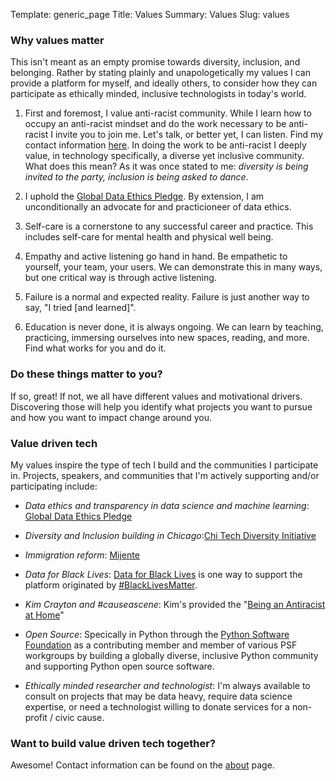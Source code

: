 Template: generic_page
Title: Values
Summary: Values 
Slug: values

### Why values matter

This isn't meant as an empty promise towards diversity, inclusion, and belonging. Rather by stating plainly and unapologetically my values I can provide a platform for myself, and ideally others, to consider how they can participate as ethically minded, inclusive technologists in today's world. 

1. First and foremost, I value anti-racist community. While I learn how to occupy an anti-racist mindset and do the work necessary to be anti-racist I invite you to join me. Let's talk, or better yet, I can listen. Find my contact information [here](/about.html#contact). In doing the work to be anti-racist I deeply value, in technology specifically, a diverse yet inclusive community. What does this mean? As it was once stated to me: _diversity is being invited to the party, inclusion is being asked to dance_. 

2. I uphold the [Global Data Ethics Pledge](https://github.com/Data4Democracy/ethics-resources#global-data-ethics-pledge-gdep). By extension, I am unconditionally an advocate for and practicioneer of data ethics.

3. Self-care is a cornerstone to any successful career and practice. This includes self-care for mental health and physical well being.

4. Empathy and active listening go hand in hand. Be empathetic to yourself, your team, your users. We can demonstrate this in many ways, but one critical way is through active listening.

5. Failure is a normal and expected reality. Failure is just another way to say, "I tried [and learned]".

6. Education is never done, it is always ongoing. We can learn by teaching, practicing, immersing ourselves into new spaces, reading, and more. Find what works for you and do it.

### Do these things matter to you?

If so, great! If not, we all have different values and motivational drivers. Discovering those will help you identify what projects you want to pursue and how you want to impact change around you.

### Value driven tech

My values inspire the type of tech I build and the communities I participate in. Projects, speakers, and communities that I'm actively supporting and/or participating include:

- _Data ethics and transparency in data science and machine learning_: [Global Data Ethics Pledge](https://github.com/Data4Democracy/ethics-resources#global-data-ethics-pledge-gdep)

- _Diversity and Inclusion building in Chicago_:[Chi Tech Diversity Initiative](http://chitechdiversity.com)

- _Immigration reform_: [Mijente](https://mijente.net/)

- _Data for Black Lives_: [Data for Black Lives](http://d4bl.org/) is one way to support the platform originated by [#BlackLivesMatter](https://blacklivesmatter.com/).

- _Kim Crayton and #causeascene_: Kim's provided the "[Being an Antiracist at Home](https://ti.to/kim.crayton.llc/being-an-antiracist-at-home)"

- _Open Source_: Specically in Python through the [Python Software Foundation](https://python.org/psf) as a contributing member and member of various PSF workgroups by building a globally diverse, inclusive Python community and supporting Python open source software.

- _Ethically minded researcher and technologist_: I'm always available to consult on projects that may be data heavy, require data science expertise, or need a technologist willing to donate services for a non-profit / civic cause.

### Want to build value driven tech together?

Awesome! Contact information can be found on the [about](/about.html) page.
